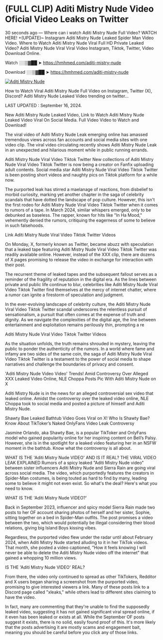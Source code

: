 # (FULL CLIP) Aditi Mistry Nude Video Oficial Video Leaks on Twitter

30 seconds ago — Where can i watch Aditi Mistry Nude Full Video? WATCH HERE! +(UPDATE)~ Instagram Aditi Mistry Nude Leaked Spider Man Video Video. Where to Watch Aditi Mistry Nude Viral Full HD Private Leaked Video? Aditi Mistry Nude Viral Viral Video Instagram, Tiktok, Twitter, Video Download Online.

Watch ░░▒▓██ ➤ https://hmhmed.com/aditi-mistry-nude

Download ░░▒▓██ ➤ https://hmhmed.com/aditi-mistry-nude

[![Aditi Mistry Nude](https://i.imgur.com/dJHk4Zq.gif)](https://hmhmed.com/aditi-mistry-nude)

How to Watch Viral Aditi Mistry Nude Full Video on Instagram, Twitter (X), Discord? Aditi Mistry Nude Leaked Video trending on twitter...

LAST UPDATED : September 16, 2024.

New Aditi Mistry Nude Leaked Video, Link to Watch Aditi Mistry Nude Leaked Video Viral On Social Media. Full Video Video to Watch and Download!

The viral video of Aditi Mistry Nude Leak emerging online has amassed tremendous views across fan accounts and social media sites with one video clip. The viral video circulating recently shows Aditi Mistry Nude Leak in an unexpected and hilarious moment while in public running errands.

Aditi Mistry Nude Viral Video Tiktok Twitter New collections of Aditi Mistry Nude Viral Video Tiktok Twitter is now being a creator on Fanfix uploading adult contents. Social media star Aditi Mistry Nude Viral Video Tiktok Twitter is been posting short videos and naughty pics on Tiktok platform for a while now.

The purported leak has stirred a maelanage of reactions, from disbelief to morbid curiosity, marking yet another chapter in the saga of celebrity scandals that have dotted the landscape of pop culture. However, this isn't the first rodeo for Aditi Mistry Nude Viral Video Tiktok Twitter when it comes to rumors of a tape. In March 2024, similar whispers emerged, only to be debunked as baseless. The rapper, known for hits like "In Ha Mood," vehemently denied the rumors, critiquing the eagerness of some to believe in such falsehoods.

Link Aditi Mistry Nude Viral Video Tiktok Twitter Videos

On Monday, X, formerly known as Twitter, became abuzz with speculation that a leaked tape featuring Aditi Mistry Nude Viral Video Tiktok Twitter was readily available online. However, instead of the XXX clip, there are dozens of X pages promising to release the video in exchange for interaction with their post.

The recurrent theme of leaked tapes and the subsequent fallout serves as a reminder of the fragility of reputation in the digital era. As the lines between private and public life continue to blur, celebrities like Aditi Mistry Nude Viral Video Tiktok Twitter find themselves at the mercy of internet chatter, where a rumor can ignite a firestorm of speculation and judgment.

In the ever-evolving landscape of celebrity culture, the Aditi Mistry Nude Viral Video Tiktok Twitter scandal underscores the relentless pursuit of sensationalism, a pursuit that often comes at the expense of truth and dignity. As we navigate the complexities of the digital age, the line between entertainment and exploitation remains perilously thin, prompting a re

Aditi Mistry Nude Viral Video Tiktok Twitter Videos

As the situation unfolds, the truth remains shrouded in mystery, leaving the public to ponder the authenticity of the rumors. In a world where fame and infamy are two sides of the same coin, the saga of Aditi Mistry Nude Viral Video Tiktok Twitter is a testament to the power of social media to shape narratives and challenge the boundaries of privacy and consent.

'Aditi Mistry Nude Video Video' Trends! Amid Controversy Over Alleged XXX Leaked Video Online, NLE Choppa Posts Pic With Aditi Mistry Nude on X

Aditi Mistry Nude is in the news for an alleged controversial sex video that leaked online. Amidst the controversy over the leaked video online, NLE Choppa took to social media and posted a picture of himself and Aditi Mistry Nude.

Shawty Bae Leaked Bathtub Video Goes Viral on X! Who Is Shawty Bae? Know About TikToker’s Naked OnlyFans Video Leak Controversy

Jasmine Orlando, aka Shawty Bae, is a popular TikToker and OnlyFans model who gained popularity online for her inspiring content on Bell’s Palsy. However, she is in the spotlight for a leaked video featuring her in an NSFW moment in the bathtub. Know what the controversy is all about.

WHAT IS THE 'Aditi Mistry Nude VIDEO' AND IS IT REAL? THE VIRAL VIDEO LEAK EXPLAINED Rumors of a spicy leaked "Aditi Mistry Nude video" between sister influencers Aditi Mistry Nude and Sierra Rain are going viral across social media. The video, which purportedly features the creators in Spider-Man costumes, is being touted as hard to find by many, leading some to believe it might not even exist. So what's the deal? Here's what you need to know.

WHAT IS THE 'Aditi Mistry Nude VIDEO?'

Back in September 2023, influencer and spicy model Sierra Rain made two posts to her OF account sharing photos of herself and her sister, Sophie, sitting together on a bed in Spider-Man outfits. The post promises a video between the two, which would potentially be illegal considering their blood relations, giving big Island Boys kissing vibes.

Regardless, the purported video flew under the radar until about February 2024, when Aditi Mistry Nude started alluding to it in her TikTok videos. That month, she posted a video captioned, "How it feels knowing I will never be able to delete the Aditi Mistry Nude video off the internet" that gained a whopping 10 million views.

IS THE 'Aditi Mistry Nude VIDEO' REAL?

From there, the video only continued to spread as other TikTokers, Redditor and X users began sharing a screenshot from the purported video, promising to give interested viewers a link. Many of these posts link to a Discord page called "xleaks," while others lead to different sites claiming to have the video.

In fact, many are commenting that they're unable to find the supposedly leaked video, suggesting it has not gained significant viral spread online, if it even has been leaked or exists at all. While the September OF posts suggest it exists, there is no solid, easily found proof of this. It's more likely that the posts advertising it are mostly scams and engagement bait, meaning you should be careful before you click any of those links.